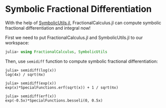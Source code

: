 # Symbolic Fractional Differentiation

With the help of [SymbolicUtils.jl](https://github.com/JuliaSymbolics/SymbolicUtils.jl), FractionalCalculus.jl can compute symbolic fractional differentiation and integral now!

First we need to put FractionalCalculus.jl and SymbolicUtils.jl to our workspace:

```julia
julia> using FractionalCalculus, SymbolicUtils
```

Then, use ```semidiff``` function to compute symbolic fractional differentiation:

```julia-repl
julia> semidiff(log(x))
log(4x) / sqrt(πx)

julia> semidiff(exp(x))
exp(x)*SpecialFunctions.erf(sqrt(x)) + 1 / sqrt(πx)

julia> semidiff(erf(x))
exp(-0.5x)*SpecialFunctions.besseli(0, 0.5x)
```